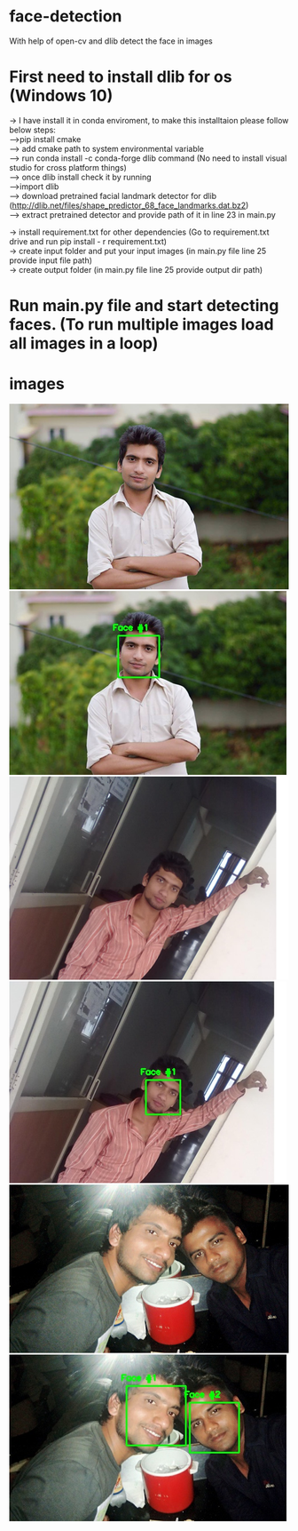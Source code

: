 
# face-detection 
With help of open-cv and dlib detect the face in images  
# First need to install dlib for os (Windows 10)  
-> I have install it in conda enviroment, to make this installtaion please follow below steps:  
-->pip install cmake  
--> add cmake path to system environmental variable  
--> run conda install -c conda-forge dlib command (No need to install visual studio for cross platform things)  
--> once dlib install check it by running  
-->import dlib  
--> download pretrained facial landmark detector for dlib (http://dlib.net/files/shape_predictor_68_face_landmarks.dat.bz2)  
--> extract pretrained detector and provide path of it in line 23 in main.py  

-> install requirement.txt for other dependencies (Go to requirement.txt drive and run pip install - r requirement.txt)  
-> create input folder and put your input images (in  main.py file line 25 provide input file path)  
-> create output folder (in  main.py file line 25 provide output dir path)  
# Run main.py file and start detecting faces. (To run multiple images load all images in a loop)
# images
![alt text](https://github.com/nitintyagi-ai/face-detection/blob/master/input_images/Nitin.jpg?raw=true)![alt text](https://github.com/nitintyagi-ai/face-detection/blob/master/output/output.jpg?raw=true) 
![alt text](https://github.com/nitintyagi-ai/face-detection/blob/master/input_images/Nitin2.jpg?raw=true) ![alt text](https://github.com/nitintyagi-ai/face-detection/blob/master/output/output2.jpg?raw=true)
![alt text](https://github.com/nitintyagi-ai/face-detection/blob/master/input_images/Nitin3.jpg?raw=true) ![alt text](https://github.com/nitintyagi-ai/face-detection/blob/master/output/output3.jpg?raw=true)

